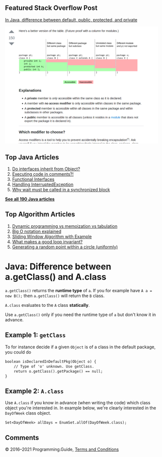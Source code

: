 



## Featured Stack Overflow Post

[In Java, difference between default, public, protected, and private](https://stackoverflow.com/a/33627846/276052)

[<img src="../images/so-featured-33627846.png" alt="StackOverflow screenshot thumbnail" class="screenshot" />](https://stackoverflow.com/a/33627846/276052)



## Top Java Articles

1.  [Do interfaces inherit from Object?](do-interfaces-inherit-from-object.html)
2.  [Executing code in comments?!](executing-code-in-comments.html)
3.  [Functional Interfaces](functional-interfaces.html)
4.  [Handling InterruptedException](handling-interrupted-exceptions.html)
5.  [Why wait must be called in a synchronized block](why-wait-must-be-in-synchronized.html)

[**See all 190 Java articles**](index.html)

## Top Algorithm Articles

1.  [Dynamic programming vs memoization vs tabulation](../dynamic-programming-vs-memoization-vs-tabulation.html)
2.  [Big O notation explained](../big-o-notation-explained.html)
3.  [Sliding Window Algorithm with Example](../sliding-window-example.html)
4.  [What makes a good loop invariant?](../what-makes-a-good-loop-invariant.html)
5.  [Generating a random point within a circle (uniformly)](../random-point-within-circle.html)

# Java: Difference between a.getClass() and A.class

`a.getClass()` returns the **runtime type** of `a`. If you for example have `A a = new B();` then `a.getClass()` will return the `B` class.

`A.class` evaluates to the `A` class **statically**.

Use `a.getClass()` only if you need the runtime type of `a` but don't know it in advance.

## Example 1: `getClass`

To for instance decide if a given `Object` is of a class in the default package, you could do

    boolean isDeclaredInDefaultPkg(Object o) {
        // Type of 'o' unknown. Use getClass.
        return o.getClass().getPackage() == null;
    }

## Example 2: `A.class`

Use `A.class` if you know in advance (when writing the code) which class object you're interested in. In example below, we're clearly interested in the `DayOfWeek` class object.

    Set<DayOfWeek> allDays = EnumSet.allOf(DayOfWeek.class);

## Comments



© 2016–2021 Programming.Guide, [Terms and Conditions](../terms-and-conditions.html)
